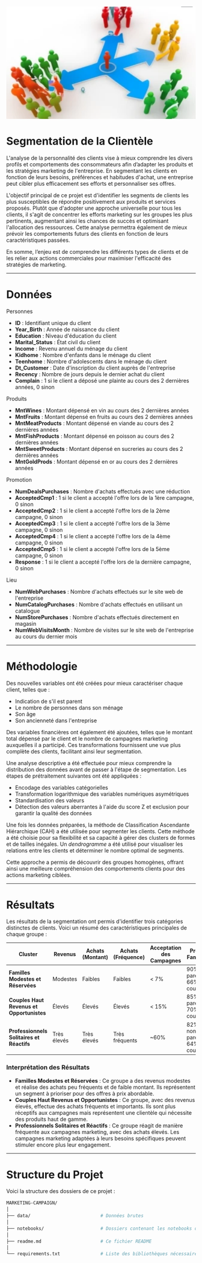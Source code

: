 
![img](img.png)

# Segmentation de la Clientèle

L'analyse de la personnalité des clients vise à mieux comprendre les divers profils et comportements des consommateurs afin d’adapter les produits et les stratégies marketing de l'entreprise. En segmentant les clients en fonction de leurs besoins, préférences et habitudes d'achat, une entreprise peut cibler plus efficacement ses efforts et personnaliser ses offres.

L'objectif principal de ce projet est d'identifier les segments de clients les plus susceptibles de répondre positivement aux produits et services proposés. Plutôt que d'adopter une approche universelle pour tous les clients, il s'agit de concentrer les efforts marketing sur les groupes les plus pertinents, augmentant ainsi les chances de succès et optimisant l'allocation des ressources. Cette analyse permettra également de mieux prévoir les comportements futurs des clients en fonction de leurs caractéristiques passées.

En somme, l’enjeu est de comprendre les différents types de clients et de les relier aux actions commerciales pour maximiser l'efficacité des stratégies de marketing.

---

# Données

Personnes

- **ID** : Identifiant unique du client
- **Year_Birth** : Année de naissance du client
- **Education** : Niveau d'éducation du client
- **Marital_Status** : État civil du client
- **Income** : Revenu annuel du ménage du client
- **Kidhome** : Nombre d'enfants dans le ménage du client
- **Teenhome** : Nombre d'adolescents dans le ménage du client
- **Dt_Customer** : Date d'inscription du client auprès de l'entreprise
- **Recency** : Nombre de jours depuis le dernier achat du client
- **Complain** : 1 si le client a déposé une plainte au cours des 2 dernières années, 0 sinon

Produits

- **MntWines** : Montant dépensé en vin au cours des 2 dernières années
- **MntFruits** : Montant dépensé en fruits au cours des 2 dernières années
- **MntMeatProducts** : Montant dépensé en viande au cours des 2 dernières années
- **MntFishProducts** : Montant dépensé en poisson au cours des 2 dernières années
- **MntSweetProducts** : Montant dépensé en sucreries au cours des 2 dernières années
- **MntGoldProds** : Montant dépensé en or au cours des 2 dernières années

Promotion

- **NumDealsPurchases** : Nombre d'achats effectués avec une réduction
- **AcceptedCmp1** : 1 si le client a accepté l'offre lors de la 1ère campagne, 0 sinon
- **AcceptedCmp2** : 1 si le client a accepté l'offre lors de la 2ème campagne, 0 sinon
- **AcceptedCmp3** : 1 si le client a accepté l'offre lors de la 3ème campagne, 0 sinon
- **AcceptedCmp4** : 1 si le client a accepté l'offre lors de la 4ème campagne, 0 sinon
- **AcceptedCmp5** : 1 si le client a accepté l'offre lors de la 5ème campagne, 0 sinon
- **Response** : 1 si le client a accepté l'offre lors de la dernière campagne, 0 sinon

Lieu

- **NumWebPurchases** : Nombre d'achats effectués sur le site web de l'entreprise
- **NumCatalogPurchases** : Nombre d'achats effectués en utilisant un catalogue
- **NumStorePurchases** : Nombre d'achats effectués directement en magasin
- **NumWebVisitsMonth** : Nombre de visites sur le site web de l'entreprise au cours du dernier mois

---

# Méthodologie

Des nouvelles variables ont été créées pour mieux caractériser chaque client, telles que :

- Indication de s'il est parent
- Le nombre de personnes dans son ménage
- Son âge
- Son ancienneté dans l'entreprise

Des variables financières ont également été ajoutées, telles que le montant total dépensé par le client et le nombre de campagnes marketing auxquelles il a participé. Ces transformations fournissent une vue plus complète des clients, facilitant ainsi leur segmentation.

Une analyse descriptive a été effectuée pour mieux comprendre la distribution des données avant de passer à l'étape de segmentation. Les étapes de prétraitement suivantes ont été appliquées :

- Encodage des variables catégorielles
- Transformation logarithmique des variables numériques asymétriques
- Standardisation des valeurs
- Détection des valeurs aberrantes à l'aide du score Z et exclusion pour garantir la qualité des données

Une fois les données préparées, la méthode de Classification Ascendante Hiérarchique (CAH) a été utilisée pour segmenter les clients. Cette méthode a été choisie pour sa flexibilité et sa capacité à gérer des clusters de formes et de tailles inégales. Un *dendrogramme* a été utilisé pour visualiser les relations entre les clients et déterminer le nombre optimal de segments.

Cette approche a permis de découvrir des groupes homogènes, offrant ainsi une meilleure compréhension des comportements clients pour des actions marketing ciblées.

---

# Résultats

Les résultats de la segmentation ont permis d'identifier trois catégories distinctes de clients. Voici un résumé des caractéristiques principales de chaque groupe :

| **Cluster**                                | **Revenus**         | **Achats (Montant)** | **Achats (Fréquence)** | **Acceptation des Campagnes** | **Profil Familial**             |
|--------------------------------------------|---------------------|----------------------|------------------------|------------------------------|----------------------------------|
| **Familles Modestes et Réservées**         | Modestes            | Faibles              | Faibles                | < 7%                        | 90% parents, 66% en couple      |
| **Couples Haut Revenus et Opportunistes**  | Élevés              | Élevés               | Élevés                 | < 15%                       | 85% parents, 70% en couple      |
| **Professionnels Solitaires et Réactifs**  | Très élevés         | Très élevés          | Très fréquents         | ~60%                        | 82% non-parents, 64% en couple  |

### Interprétation des Résultats

- **Familles Modestes et Réservées** : Ce groupe a des revenus modestes et réalise des achats peu fréquents et de faible montant. Ils représentent un segment à prioriser pour des offres à prix abordable.
- **Couples Haut Revenus et Opportunistes** : Ce groupe, avec des revenus élevés, effectue des achats fréquents et importants. Ils sont plus réceptifs aux campagnes mais représentent une clientèle qui nécessite des produits haut de gamme.
- **Professionnels Solitaires et Réactifs** : Ce groupe réagit de manière fréquente aux campagnes marketing, avec des achats élevés. Les campagnes marketing adaptées à leurs besoins spécifiques peuvent stimuler encore plus leur engagement.

---

# Structure du Projet

Voici la structure des dossiers de ce projet :

```bash
MARKETING-CAMPAIGN/
│
├── data/                          # Données brutes
│
├── notebooks/                     # Dossiers contenant les notebooks de travail
│
├── readme.md                      # Ce fichier README
│
└── requirements.txt               # Liste des bibliothèques nécessaires pour le projet
